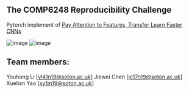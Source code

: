 ## The COMP6248 Reproducibility Challenge
Pytorch implement of [Pay Attention to Features, Transfer Learn Faster CNNs](https://openreview.net/pdf?id=ryxyCeHtPB)

![image](https://github.com/uhomelee/DeepLearningCourseWork/blob/master/pic/1.png)
![image](https://github.com/uhomelee/DeepLearningCourseWork/blob/master/pic/2.png)

## Team members:
Youhong Li [yl41n19@soton.ac.uk]
Jiewei Chen [jc17n19@soton.ac.uk]
Xuelian Yao [xy1m19@soton.ac.uk]
